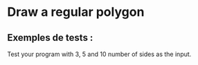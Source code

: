 # Draw a regular polygon

## Exemples de tests :

Test your program with 3, 5 and 10 number of sides as the input.

